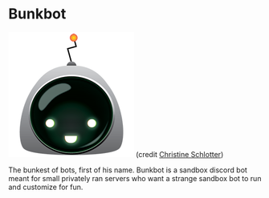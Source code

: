 # Bunkbot
![bunkbot](https://github.com/fugwenna/bunkbot/blob/master/avatar.png)
(credit [Christine Schlotter](http://christineschlotter.com))

The bunkest of bots, first of his name. Bunkbot is a sandbox discord bot meant for small privately ran servers who want a strange sandbox bot to run and customize for fun.